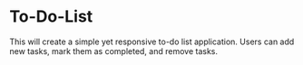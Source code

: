 # To-Do-List
This will create a simple yet responsive to-do list application. Users can add new tasks, mark them as completed, and remove tasks. 
